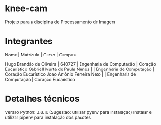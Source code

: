 # knee-cam
Projeto para a disciplina de Processamento de Imagem

# Integrantes
Nome                            | Matrícula     | Curso                     | Campus

Hugo Brandão de Oliveira        | 640727        | Engenharia de Computação  | Coração Eucarístico
Gabriell Murta de Paula Nunes   |               | Engenharia de Computação  | Coração Eucarístico
Joao Antônio Ferreira Neto      |               | Engenharia de Computação  | Coração Eucarístico

# Detalhes técnicos
Versão Python: 3.8.10 (Sugestão: utilizar pyenv para instalação)
Instalar e utilizar pipenv para instalação dos pacotes
